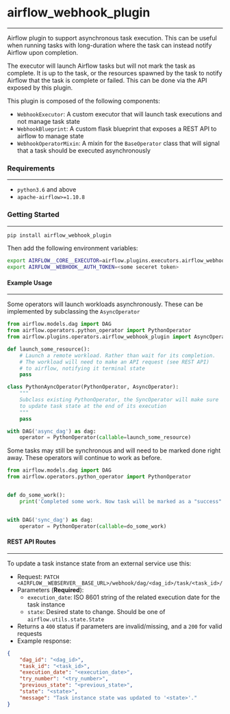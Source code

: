 # airflow_webhook_plugin
---------------------------------------------------------
Airflow plugin to support asynchronous task execution. This can be useful when running tasks with long-duration where the task can instead notify Airflow upon completion.

The executor will launch Airflow tasks but will not mark the task as complete. It is up to the task, or the resources spawned by the task to notify Airflow that the task is complete or failed. This can be done via the API exposed by this plugin.

This plugin is composed of the following components:
* `WebhookExecutor`: A custom executor that will launch task executions and not manage task state
* `WebhookBlueprint`: A custom flask blueprint that exposes a REST API to airflow to manage state
* `WebhookOperatorMixin`: A mixin for the `BaseOperator` class that will signal that a task should be executed asynchronously

### Requirements
---------------------------------------------------------
* `python3.6` and above
* `apache-airflow>=1.10.8`

### Getting Started
---------------------------------------------------------
```bash
pip install airflow_webhook_plugin
```

Then add the following environment variables:

```bash
export AIRFLOW__CORE__EXECUTOR=airflow.plugins.executors.airflow_webhook_plugin.WebhookExecutor
export AIRFLOW__WEBHOOK__AUTH_TOKEN=<some seceret token>
```

#### Example Usage
---------------------------------------------------------
Some operators will launch workloads asynchronously. These can be implemented by subclassing the `AsyncOperator`
```python
from airflow.models.dag import DAG
from airflow.operators.python_operator import PythonOperator
from airflow.plugins.operators.airflow_webhook_plugin import AsyncOperator

def launch_some_resource():
    # Launch a remote workload. Rather than wait for its completion.
    # The workload will need to make an API request (see REST API)
    # to airflow, notifying it terminal state
    pass

class PythonAyncOperator(PythonOperator, AsyncOperator):
    """
    Subclass existing PythonOperator, the SyncOperator will make sure
    to update task state at the end of its execution
    """
    pass

with DAG('async_dag') as dag:
    operator = PythonOperator(callable=launch_some_resource)
```

Some tasks may still be synchronous and will need to be marked done right away.
These operators will continue to work as before.
```python
from airflow.models.dag import DAG
from airflow.operators.python_operator import PythonOperator


def do_some_work():
    print('Completed some work. Now task will be marked as a "success"')


with DAG('sync_dag') as dag:
    operator = PythonOperator(callable=do_some_work)
```

#### REST API Routes
---------------------------------------------------------
To update a task instance state from an external service use this:
* Request: `PATCH <AIRFLOW__WEBSERVER__BASE_URL>/webhook/dag/<dag_id>/task/<task_id>/`
* Parameters (**Required**):
    * `execution_date`: ISO 8601 string of the related execution date for the task instance
    * `state`: Desired state to change. Should be one of `airflow.utils.state.State`
* Returns a `400` status if parameters are invalid/missing, and a `200` for valid requests
* Example response:
```json
{
    "dag_id": "<dag_id>",
    "task_id": "<task_id>",
    "execution_date": "<execution_date>",
    "try_number": "<try_number>",
    "previous_state": "<previous_state>",  
    "state": "<state>",
    "message": "Task instance state was updated to '<state>'."
}
```
